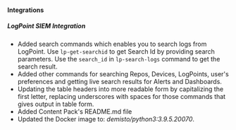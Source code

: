 
#### Integrations
##### LogPoint SIEM Integration
- Added search commands which enables you to search logs from LogPoint. Use `lp-get-searchid` to get Search Id by providing search parameters. Use the `search_id` in `lp-search-logs` command to get the search result. 
- Added other commands for searching Repos, Devices, LogPoints, user's preferences and getting live search results for Alerts and Dashboards.
- Updating the table headers into more readable form by capitalizing the first letter, replacing underscores with spaces for those commands that gives output in table form.
- Added Content Pack's README.md file
- Updated the Docker image to: *demisto/python3:3.9.5.20070*.

